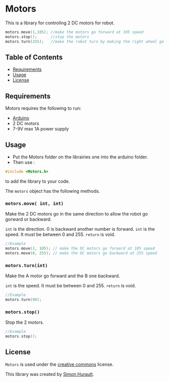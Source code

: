 # Motors

This is a library for controling 2 DC motors for robot.

```cpp
motors.move(1,105); //make the motors go forward at 105 speed
motors.stop();      //stop the motors
motors.turn(255);   //make the robot turn by making the right wheel go frontward and the left wheel go backward at 255 speed
```

## Table of Contents

  * [Requirements](#requirements)
  * [Usage](#usage)
  * [License](#license)


## Requirements

Motors requires the following to run:

  * [Arduino](https://www.arduino.cc/)
  * 2 DC motors
  * 7-9V max 1A power supply
  
  
## Usage

- Put the Motors folder on the librairies one into the arduino folder.
- Then use :
```cpp
#include <Motors.h>
```
to add the library to your code.


The `motors` object has the following methods.

### `motors.move( int, int)`

Make the 2 DC motors go in the same direction to allow the robot go gorward or backward.

`int` is the direction. 0 is backward another number is forward.
`int` is the speed. It must be between 0 and 255.
`return` is void.

```cpp
//Example
motors.move(1, 105); // make the DC motors go forward at 105 speed
motors.move(0, 255); // make the DC motors go backward at 255 speed
```

### `motors.turn(int)`

Make the A motor go forward and the B one backward.

`int` is the speed. It must be between 0 and 255.
`return` is void.

```cpp
//Example
motors.turn(90);
```

### `motors.stop()`

Stop the 2 motors.

```cpp
//Example
motors.stop();
```

## License


`Motors` is used under the [creative commons](https://creativecommons.org/licenses/by-nc-sa/2.5/deed.fr) license.

This library was created by [Simon Hurault](https://github.com/simonhurault).



